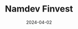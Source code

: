 ---  
layout: startup_page  
title: "Namdev Finvest"  
id: "namfin.in"  
permalink: "/namdevfinvestnamfin.in04022024/"  
website: "https://www.namfin.in/"  
funding_round: "Pre-Series C"  
funding_amount: "$19M"  
investors: "Maj Invest Financial Inclusion Fund III K/S, Promoters Group, employees"  
about: "Namdev Finvest is a Jaipur-based Non-Banking Financial Company (NBFC) providing financial solutions to underserved populations in India. They offer business loans to MSMEs and innovative Green Finance options like e-mobility and solar loans. The company operates through a network of over 100 branches in Northwest India."  
markets: "Fintech, Financial Services, Electric Vehicle, Energy"  
hq: "Jaipur, Rajasthan, India"  
founded_year: "1997"  
linkedin: "https://www.linkedin.com/company/namdevfinvestprivatelimited"  
twitter: ""  
instagram: ""  
facebook: ""  
crunchbase: "https://www.crunchbase.com/organization/namdev-finvest"  
pitchbook: ""  

date_display: "02-Apr-2024"  
date: "2024-04-02"

# SEO Optimization  
meta_title: "Namdev Finvest - Pre-Series C Funding ($19M)"  
meta_description: "Namdev Finvest, Namdev Finvest is a Jaipur-based Non-Banking Financial Company (NBFC) providing financial solutions to underserved populations in India. They offer bu..."  
meta_keywords: "Namdev Finvest, Fintech, Financial Services, Electric Vehicle, Energy, Pre-Series C funding"  
canonical_url: "https://startup.projectstartups.com/namdevfinvestnamfin.in04022024/"  
---